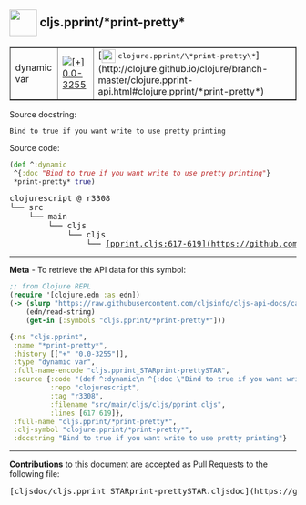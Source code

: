 ## <img width="48px" valign="middle" src="http://i.imgur.com/Hi20huC.png"> cljs.pprint/\*print-pretty\*

 <table border="1">
<tr>

<td>dynamic var</td>
<td><a href="https://github.com/cljsinfo/cljs-api-docs/tree/0.0-3255"><img valign="middle" alt="[+] 0.0-3255" src="https://img.shields.io/badge/+-0.0--3255-lightgrey.svg"></a> </td>
<td>
[<img height="24px" valign="middle" src="http://i.imgur.com/1GjPKvB.png"> <samp>clojure.pprint/\*print-pretty\*</samp>](http://clojure.github.io/clojure/branch-master/clojure.pprint-api.html#clojure.pprint/*print-pretty*)
</td>
</tr>
</table>





Source docstring:

```
Bind to true if you want write to use pretty printing
```

Source code:

```clj
(def ^:dynamic
 ^{:doc "Bind to true if you want write to use pretty printing"}
 *print-pretty* true)
```

 <pre>
clojurescript @ r3308
└── src
    └── main
        └── cljs
            └── cljs
                └── <ins>[pprint.cljs:617-619](https://github.com/clojure/clojurescript/blob/r3308/src/main/cljs/cljs/pprint.cljs#L617-L619)</ins>
</pre>


---

__Meta__ - To retrieve the API data for this symbol:

```clj
;; from Clojure REPL
(require '[clojure.edn :as edn])
(-> (slurp "https://raw.githubusercontent.com/cljsinfo/cljs-api-docs/catalog/cljs-api.edn")
    (edn/read-string)
    (get-in [:symbols "cljs.pprint/*print-pretty*"]))
```

```clj
{:ns "cljs.pprint",
 :name "*print-pretty*",
 :history [["+" "0.0-3255"]],
 :type "dynamic var",
 :full-name-encode "cljs.pprint_STARprint-prettySTAR",
 :source {:code "(def ^:dynamic\n ^{:doc \"Bind to true if you want write to use pretty printing\"}\n *print-pretty* true)",
          :repo "clojurescript",
          :tag "r3308",
          :filename "src/main/cljs/cljs/pprint.cljs",
          :lines [617 619]},
 :full-name "cljs.pprint/*print-pretty*",
 :clj-symbol "clojure.pprint/*print-pretty*",
 :docstring "Bind to true if you want write to use pretty printing"}

```

---

__Contributions__ to this document are accepted as Pull Requests to the following file:

 <pre>
[cljsdoc/cljs.pprint_STARprint-prettySTAR.cljsdoc](https://github.com/cljsinfo/cljs-api-docs/blob/master/cljsdoc/cljs.pprint_STARprint-prettySTAR.cljsdoc)
</pre>


